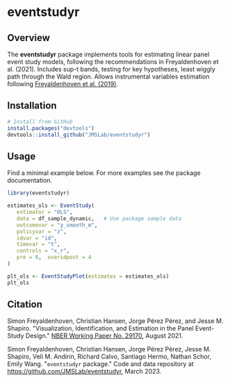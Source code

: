 # eventstudyr

## Overview

The **eventstudyr** package implements tools for estimating linear panel event study models, following the recommendations in Freyaldenhoven et al. (2021).
Includes sup-t bands, testing for key hypotheses, least wiggly path through the Wald region.
Allows instrumental variables estimation following [Freyaldenhoven et al. (2019)](https://www.aeaweb.org/articles?id=10.1257/aer.20180609).

## Installation

```R
# Install from GitHub
install.packages("devtools")
devtools::install_github("JMSLab/eventstudyr")
```

## Usage

Find a minimal example below. 
For more examples see the package documentation.

```R
library(eventstudyr)

estimates_ols <- EventStudy(
   estimator = "OLS",
   data = df_sample_dynamic,   # Use package sample data
   outcomevar = "y_smooth_m",
   policyvar = "z",
   idvar = "id",
   timevar = "t",
   controls = "x_r",
   pre = 0,  overidpost = 4
)

plt_ols <- EventStudyPlot(estimates = estimates_ols)
plt_ols
```

## Citation

Simon Freyaldenhoven, Christian Hansen, Jorge Pérez Pérez, and Jesse M. Shapiro. "Visualization, Identification, and Estimation in the Panel Event-Study Design." [NBER Working Paper No. 29170](https://www.nber.org/papers/w29170),
August 2021.

Simon Freyaldenhoven, Christian Hansen, Jorge Pérez Pérez, Jesse M. Shapiro, Veli M. Andirin, Richard Calvo, Santiago Hermo, Nathan Schor, Emily Wang. "`eventstudyr` package." Code and data repository at https://github.com/JMSLab/eventstudyr, March 2023.

